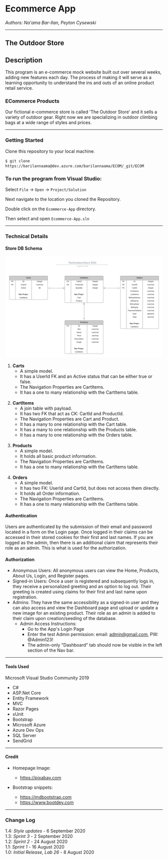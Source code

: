 # Ecommerce App

*Authors: Na'ama Bar-Ilan, Peyton Cysewski*

----

## The Outdoor Store

## Description
This program is an e-commerce mock website built out over several weeks, adding new features each day. The process of making it will serve as a learning opportunity to understand the ins and outs of an online product retail service.

### ECommerce Products
Our fictional e-commerce store is called 'The Outdoor Store' and it sells a variety of outdoor gear. Right now we are specializing in outdoor climbing bags at a wide range of styles and prices.

---

### Getting Started
Clone this repository to your local machine.

```
$ git clone https://barilannaama@dev.azure.com/barilannaama/ECOM/_git/ECOM
```

### To run the program from Visual Studio:
Select ```File``` -> ```Open``` -> ```Project/Solution```

Next navigate to the location you cloned the Repository.

Double click on the ```Ecommerce-App``` directory.

Then select and open ```Ecommerce-App.sln```

---

### Technical Details

#### Store DB Schema

![StoreDbERD](/Assets/ERD.png)

1. **Carts**
	- A simple model. 
	- It has a UserId FK and an Active status that can be either true or false. 
	- The Navigation Properties are CartItems. 
	- It has a one to many relationship with the CartItems table. 
<br><br>
2. **CartItems**
	* A join table with payload. 
	* It has two FK that act as CK: CartId and ProductId. 
	* The Navigation Properties are Cart and Product. 
	* It has a many to one relationship with the Cart table.
	* It has a many to one relationship with the Products table. 
	* It has a many to one relationship with the Orders table. 
<br><br>
3. **Products**
	* A simple model. 
	* It holds all basic product information. 
	* The Navigation Properties are CartItems. 
	* It has a one to many relationship with the CartItems table. 
<br><br>
4. **Orders**
	* A simple model. 
	* It has two FK: UserId and CartId, but does not access them directly. 
	* It holds all Order information. 
	* The Navigation Properties are CartItems. 
	* It has a one to many relationship with the CartItems table. 

#### Authentication
Users are authenticated by the submission of their email and password located in a form on the Login page. Once logged in their claims can be accessed in their stored cookies for their first and last names. If you are logged as the admin, then there is an additional claim that represents their role as an admin. This is what is used for the authorization.

#### Authorization
- Anonymous Users: All anonymous users can view the Home, Products, About Us, Login, and Register pages.
- Signed-in Users: Once a user is registered and subsequently logs in, they receive a personalized greeting and an option to log out. Their greeting is created using claims for their first and last name upon registration.
- Admins: They have the same accessibility as a signed-in user and they can also access and view the Dashboard page and upload or update a new image for an existing product. Their role as an admin is added to their claim upon creation/seeding of the database.
	- Admin Access Instructions:
		- Go to the App's Login Page
		- Enter the test Admin permission: email: admin@gmail.com, PW: @Admin123!
		- The admin-only "Dashboard" tab should now be visible in the left section of the Nav bar. 


---

#### Tools Used

Microsoft Visual Studio Community 2019

- C#
- ASP.Net Core
- Entity Framework
- MVC
- Razor Pages
- xUnit
- Bootstrap
- Microsoft Azure
- Azure Dev Ops
- SQL Server
- SendGrid

---
#### Credit

* Homepage Image: 
	* https://pixabay.com

* Bootstrap snippets: 
	*  https://mdbootstrap.com
	*  https://www.bootdey.com

---

### Change Log
1.4: *Style updates* - 6 September 2020
<br>
1.3: *Sprint 3* - 2 September 2020
<br>
1.2: *Sprint 2* - 24 August 2020
<br>
1.1: *Sprint 1* - 16 August 2020
<br>
1.0: *Initial Release, Lab 26* - 8 August 2020
